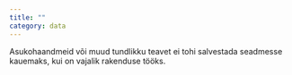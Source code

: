 ```yaml
---
title: ""
category: data
---
```

Asukohaandmeid või muud tundlikku teavet ei tohi salvestada seadmesse kauemaks,
kui on vajalik rakenduse tööks.
